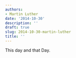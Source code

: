 ```yaml
---
authors:
- Martin Luther
date: '2014-10-30'
description: ''
draft: true
slug: 2014-10-30-martin-luther
title: ''
---
```

This day and that Day.




